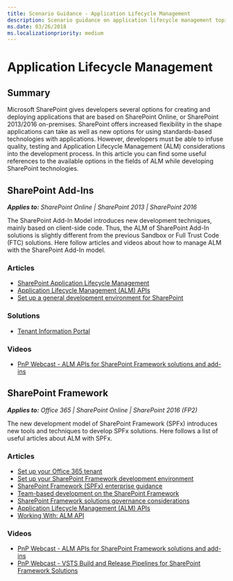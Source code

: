 ```yaml
---
title: Scenario Guidance - Application Lifecycle Management
description: Scenario guidance on application lifecycle management topics with SharePoint Framework and SharePoint add-ins.
ms.date: 03/26/2018
ms.localizationpriority: medium
---
```


# Application Lifecycle Management

## Summary
Microsoft SharePoint gives developers several options for creating and deploying applications that are based on SharePoint Online, or SharePoint 2013/2016 on-premises. SharePoint offers increased flexibility in the shape applications can take as well as new options for using standards-based technologies with applications. However, developers must be able to infuse quality, testing and Application Lifecycle Management (ALM) considerations into the development process. In this article you can find some useful references to the available options in the fields of ALM while developing SharePoint technologies.


## SharePoint Add-Ins

_**Applies to:** SharePoint Online | SharePoint 2013 | SharePoint 2016_

The SharePoint Add-In Model introduces new development techniques, mainly based on client-side code. Thus, the ALM of SharePoint Add-In solutions is slightly different from the previous Sandbox or Full Trust Code (FTC) solutions. Here follow articles and videos about how to manage ALM with the SharePoint Add-In model.

### Articles
* [SharePoint Application Lifecycle Management](https://docs.microsoft.com/sharepoint/dev/general-development/sharepoint-server-application-lifecycle-management)
* [Application Lifecycle Management (ALM) APIs](https://docs.microsoft.com/sharepoint/dev/apis/alm-api-for-spfx-add-ins)
* [Set up a general development environment for SharePoint](https://docs.microsoft.com/sharepoint/dev/general-development/set-up-a-general-development-environment-for-sharepoint)

### Solutions
* [Tenant Information Portal](https://github.com/SharePoint/PnP-Tools/tree/master/Solutions/Tenant%20Information%20Portal)

### Videos
* [PnP Webcast - ALM APIs for SharePoint Framework solutions and add-ins](https://www.youtube.com/watch?v=MUmd85-E5SI&index=1&list=PLR9nK3mnD-OUnJytlXlO84fQnYt50iTmS)

## SharePoint Framework

_**Applies to:** Office 365 | SharePoint Online | SharePoint 2016 (FP2)_

The new development model of SharePoint Framework (SPFx) introduces new tools and techniques to develop SPFx solutions. Here follows a list of useful articles about ALM with SPFx.

### Articles
* [Set up your Office 365 tenant](https://docs.microsoft.com/sharepoint/dev/spfx/set-up-your-developer-tenant)
* [Set up your SharePoint Framework development environment](https://docs.microsoft.com/sharepoint/dev/spfx/set-up-your-development-environment)
* [SharePoint Framework (SPFx) enterprise guidance](https://docs.microsoft.com/sharepoint/dev/spfx/enterprise-guidance)
* [Team-based development on the SharePoint Framework](https://docs.microsoft.com/sharepoint/dev/spfx/team-based-development-on-sharepoint-framework)
* [SharePoint Framework solutions governance considerations](https://docs.microsoft.com/sharepoint/dev/spfx/web-parts/guidance/governance-considerations)
* [Application Lifecycle Management (ALM) APIs](https://docs.microsoft.com/sharepoint/dev/apis/alm-api-for-spfx-add-ins)
* [Working With: ALM API](https://github.com/SharePoint/PnP-JS-Core/wiki/Working-With:-ALM-API)

### Videos
* [PnP Webcast - ALM APIs for SharePoint Framework solutions and add-ins](https://www.youtube.com/watch?v=MUmd85-E5SI&index=1&list=PLR9nK3mnD-OUnJytlXlO84fQnYt50iTmS)
* [PnP Webcast - VSTS Build and Release Pipelines for SharePoint Framework Solutions](https://www.youtube.com/watch?v=0LysOXWbC2A)
